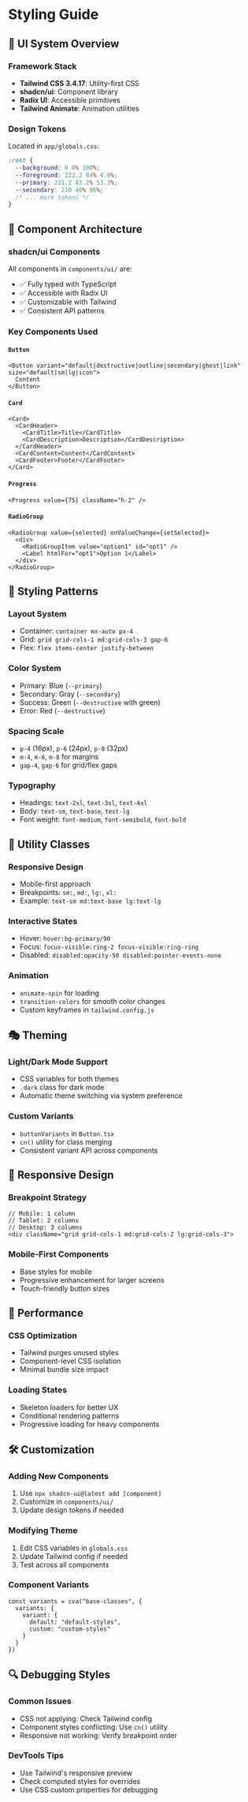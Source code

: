 # Styling Guide

## 🎨 **UI System Overview**

### **Framework Stack**
- **Tailwind CSS 3.4.17**: Utility-first CSS
- **shadcn/ui**: Component library
- **Radix UI**: Accessible primitives
- **Tailwind Animate**: Animation utilities

### **Design Tokens**
Located in `app/globals.css`:
```css
:root {
  --background: 0 0% 100%;
  --foreground: 222.2 84% 4.9%;
  --primary: 221.2 83.2% 53.3%;
  --secondary: 210 40% 96%;
  /* ... more tokens */
}
```

## 🧩 **Component Architecture**

### **shadcn/ui Components**
All components in `components/ui/` are:
- ✅ Fully typed with TypeScript
- ✅ Accessible with Radix UI
- ✅ Customizable with Tailwind
- ✅ Consistent API patterns

### **Key Components Used**

#### `Button`
```tsx
<Button variant="default|destructive|outline|secondary|ghost|link" size="default|sm|lg|icon">
  Content
</Button>
```

#### `Card`
```tsx
<Card>
  <CardHeader>
    <CardTitle>Title</CardTitle>
    <CardDescription>Description</CardDescription>
  </CardHeader>
  <CardContent>Content</CardContent>
  <CardFooter>Footer</CardFooter>
</Card>
```

#### `Progress`
```tsx
<Progress value={75} className="h-2" />
```

#### `RadioGroup`
```tsx
<RadioGroup value={selected} onValueChange={setSelected}>
  <div>
    <RadioGroupItem value="option1" id="opt1" />
    <Label htmlFor="opt1">Option 1</Label>
  </div>
</RadioGroup>
```

## 🎯 **Styling Patterns**

### **Layout System**
- Container: `container mx-auto px-4`
- Grid: `grid grid-cols-1 md:grid-cols-3 gap-6`
- Flex: `flex items-center justify-between`

### **Color System**
- Primary: Blue (`--primary`)
- Secondary: Gray (`--secondary`)
- Success: Green (`--destructive` with green)
- Error: Red (`--destructive`)

### **Spacing Scale**
- `p-4` (16px), `p-6` (24px), `p-8` (32px)
- `m-4`, `m-6`, `m-8` for margins
- `gap-4`, `gap-6` for grid/flex gaps

### **Typography**
- Headings: `text-2xl`, `text-3xl`, `text-4xl`
- Body: `text-sm`, `text-base`, `text-lg`
- Font weight: `font-medium`, `font-semibold`, `font-bold`

## 🔧 **Utility Classes**

### **Responsive Design**
- Mobile-first approach
- Breakpoints: `sm:`, `md:`, `lg:`, `xl:`
- Example: `text-sm md:text-base lg:text-lg`

### **Interactive States**
- Hover: `hover:bg-primary/90`
- Focus: `focus-visible:ring-2 focus-visible:ring-ring`
- Disabled: `disabled:opacity-50 disabled:pointer-events-none`

### **Animation**
- `animate-spin` for loading
- `transition-colors` for smooth color changes
- Custom keyframes in `tailwind.config.js`

## 🎭 **Theming**

### **Light/Dark Mode Support**
- CSS variables for both themes
- `.dark` class for dark mode
- Automatic theme switching via system preference

### **Custom Variants**
- `buttonVariants` in `Button.tsx`
- `cn()` utility for class merging
- Consistent variant API across components

## 📱 **Responsive Design**

### **Breakpoint Strategy**
```tsx
// Mobile: 1 column
// Tablet: 2 columns
// Desktop: 3 columns
<div className="grid grid-cols-1 md:grid-cols-2 lg:grid-cols-3">
```

### **Mobile-First Components**
- Base styles for mobile
- Progressive enhancement for larger screens
- Touch-friendly button sizes

## 🚀 **Performance**

### **CSS Optimization**
- Tailwind purges unused styles
- Component-level CSS isolation
- Minimal bundle size impact

### **Loading States**
- Skeleton loaders for better UX
- Conditional rendering patterns
- Progressive loading for heavy components

## 🛠️ **Customization**

### **Adding New Components**
1. Use `npx shadcn-ui@latest add [component]`
2. Customize in `components/ui/`
3. Update design tokens if needed

### **Modifying Theme**
1. Edit CSS variables in `globals.css`
2. Update Tailwind config if needed
3. Test across all components

### **Component Variants**
```tsx
const variants = cva("base-classes", {
  variants: {
    variant: {
      default: "default-styles",
      custom: "custom-styles"
    }
  }
})
```

## 🔍 **Debugging Styles**

### **Common Issues**
- CSS not applying: Check Tailwind config
- Component styles conflicting: Use `cn()` utility
- Responsive not working: Verify breakpoint order

### **DevTools Tips**
- Use Tailwind's responsive preview
- Check computed styles for overrides
- Use CSS custom properties for debugging

